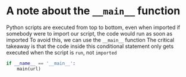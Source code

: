 # A note about the `__main__` function
Python scripts are executed from top to bottom, even when imported
if somebody were to import our script, the code would run as soon as imported
To avoid this, we can use the `__main__` function
The critical takeaway is that the code inside this conditional statement only gets executed when the script is `run`, not `imported`

```python
if __name__ == '__main__':
    main(url)
```
